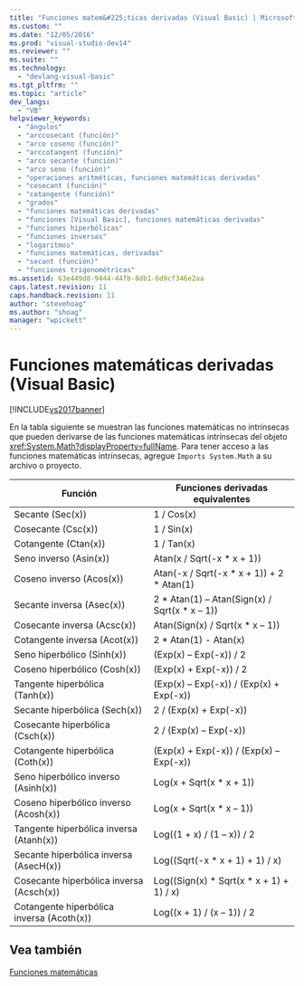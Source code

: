 ```yaml
---
title: "Funciones matem&#225;ticas derivadas (Visual Basic) | Microsoft Docs"
ms.custom: ""
ms.date: "12/05/2016"
ms.prod: "visual-studio-dev14"
ms.reviewer: ""
ms.suite: ""
ms.technology: 
  - "devlang-visual-basic"
ms.tgt_pltfrm: ""
ms.topic: "article"
dev_langs: 
  - "VB"
helpviewer_keywords: 
  - "ángulos"
  - "arccosecant (función)"
  - "arco coseno (función)"
  - "arccotangent (función)"
  - "arco secante (función)"
  - "arco seno (función)"
  - "operaciones aritméticas, funciones matemáticas derivadas"
  - "cosecant (función)"
  - "cotangente (función)"
  - "grados"
  - "funciones matemáticas derivadas"
  - "funciones [Visual Basic], funciones matemáticas derivadas"
  - "funciones hiperbólicas"
  - "funciones inversas"
  - "logaritmos"
  - "funciones matemáticas, derivadas"
  - "secant (función)"
  - "funciones trigonométricas"
ms.assetid: 63e449d8-9444-44fb-8db1-6d9cf346e2aa
caps.latest.revision: 11
caps.handback.revision: 11
author: "stevehoag"
ms.author: "shoag"
manager: "wpickett"
---
```

# Funciones matem&#225;ticas derivadas (Visual Basic)
[!INCLUDE[vs2017banner](../../../csharp/includes/vs2017banner.md)]

En la tabla siguiente se muestran las funciones matemáticas no intrínsecas que pueden derivarse de las funciones matemáticas intrínsecas del objeto <xref:System.Math?displayProperty=fullName>.  Para tener acceso a las funciones matemáticas intrínsecas, agregue `Imports System.Math` a su archivo o proyecto.  
  
|Función|Funciones derivadas equivalentes|  
|-------------|--------------------------------------|  
|Secante \(Sec\(x\)\)|1 \/ Cos\(x\)|  
|Cosecante \(Csc\(x\)\)|1 \/ Sin\(x\)|  
|Cotangente \(Ctan\(x\)\)|1 \/ Tan\(x\)|  
|Seno inverso \(Asin\(x\)\)|Atan\(x \/ Sqrt\(\-x \* x \+ 1\)\)|  
|Coseno inverso \(Acos\(x\)\)|Atan\(\-x \/ Sqrt\(\-x \* x \+ 1\)\) \+ 2 \* Atan\(1\)|  
|Secante inversa \(Asec\(x\)\)|2 \* Atan\(1\) – Atan\(Sign\(x\) \/ Sqrt\(x \* x – 1\)\)|  
|Cosecante inversa \(Acsc\(x\)\)|Atan\(Sign\(x\) \/ Sqrt\(x \* x – 1\)\)|  
|Cotangente inversa \(Acot\(x\)\)|2 \* Atan\(1\) \- Atan\(x\)|  
|Seno hiperbólico \(Sinh\(x\)\)|\(Exp\(x\) – Exp\(\-x\)\) \/ 2|  
|Coseno hiperbólico \(Cosh\(x\)\)|\(Exp\(x\) \+ Exp\(\-x\)\) \/ 2|  
|Tangente hiperbólica \(Tanh\(x\)\)|\(Exp\(x\) – Exp\(\-x\)\) \/ \(Exp\(x\) \+ Exp\(\-x\)\)|  
|Secante hiperbólica \(Sech\(x\)\)|2 \/ \(Exp\(x\) \+ Exp\(\-x\)\)|  
|Cosecante hiperbólica \(Csch\(x\)\)|2 \/ \(Exp\(x\) – Exp\(\-x\)\)|  
|Cotangente hiperbólica \(Coth\(x\)\)|\(Exp\(x\) \+ Exp\(\-x\)\) \/ \(Exp\(x\) – Exp\(\-x\)\)|  
|Seno hiperbólico inverso \(Asinh\(x\)\)|Log\(x \+ Sqrt\(x \* x \+ 1\)\)|  
|Coseno hiperbólico inverso \(Acosh\(x\)\)|Log\(x \+ Sqrt\(x \* x – 1\)\)|  
|Tangente hiperbólica inversa \(Atanh\(x\)\)|Log\(\(1 \+ x\) \/ \(1 – x\)\) \/ 2|  
|Secante hiperbólica inversa \(AsecH\(x\)\)|Log\(\(Sqrt\(\-x \* x \+ 1\) \+ 1\) \/ x\)|  
|Cosecante hiperbólica inversa \(Acsch\(x\)\)|Log\(\(Sign\(x\) \* Sqrt\(x \* x \+ 1\) \+ 1\) \/ x\)|  
|Cotangente hiperbólica inversa \(Acoth\(x\)\)|Log\(\(x \+ 1\) \/ \(x – 1\)\) \/ 2|  
  
## Vea también  
 [Funciones matemáticas](../../../visual-basic/language-reference/functions/math-functions.md)
